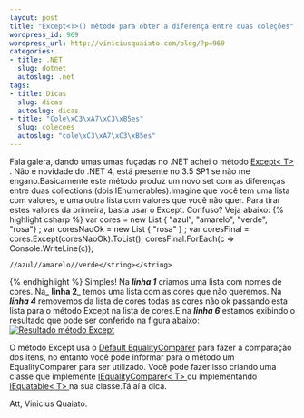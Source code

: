 ```yaml
---
layout: post
title: "Except<T>() método para obter a diferença entre duas coleções"
wordpress_id: 969
wordpress_url: http://viniciusquaiato.com/blog/?p=969
categories:
- title: .NET
  slug: dotnet
  autoslug: .net
tags:
- title: Dicas
  slug: dicas
  autoslug: dicas
- title: "Cole\xC3\xA7\xC3\xB5es"
  slug: colecoes
  autoslug: "cole\xC3\xA7\xC3\xB5es"
---
```

Fala galera, dando umas umas fuçadas no .NET achei o método [Except&lt;
    T&gt;
    ](http://msdn.microsoft.com/en-us/library/bb300779.aspx). Não é novidade do .NET 4, está presente no 3.5 SP1 se não me engano.Basicamente este método produz um novo set com as diferenças entre duas collections (dois IEnumerables).Imagine que você tem uma lista com valores, e uma outra lista com valores que você não quer. Para tirar estes valores da primeira, basta usar o Except. Confuso? Veja abaixo:
{% highlight csharp %}
var cores = new List<string> { "azul", "amarelo", "verde", "rosa"}
;
var coresNaoOk = new List<string> { "rosa" }
;
var coresFinal = cores.Except(coresNaoOk).ToList();
    coresFinal.ForEach(c => Console.WriteLine(c));


    //azul//amarelo//verde</string></string>
{% endhighlight %}
Simples! Na **_linha 1_** criamos uma lista com nomes de cores. Na_ **linha 2**_ temos uma lista com as cores que não queremos. Na _**linha 4**_ removemos da lista de cores todas as cores não ok passando esta lista para o método Except na lista de cores.E na _**linha 6**_ estamos exibindo o resultado que pode ser conferido na figura abaixo:[![Resultado método Except](http://viniciusquaiato.com/images_posts/Except.jpg "Resultado método Except")](http://viniciusquaiato.com/images_posts/Except.jpg)

O método Except usa o [Default EqualityComparer](http://msdn.microsoft.com/en-us/library/ms224763.aspx) para fazer a comparação dos itens, no entanto você pode informar para o método um EqualityComparer para ser utilizado. Você pode fazer isso criando uma classe que implemente [IEqualityComparer&lt;
    T&gt;
    ](http://msdn.microsoft.com/pt-br/library/system.collections.iequalitycomparer(VS.90).aspx) ou implementando [IEquatable&lt;
    T&gt;
    ](http://msdn.microsoft.com/pt-br/library/ms131187(VS.90).aspx) na sua classe.Tá aí a dica.

Att,
Vinicius Quaiato.
